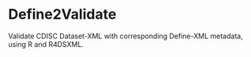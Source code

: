 # Define2Validate
Validate CDISC Dataset-XML with corresponding Define-XML metadata, using R and R4DSXML.

